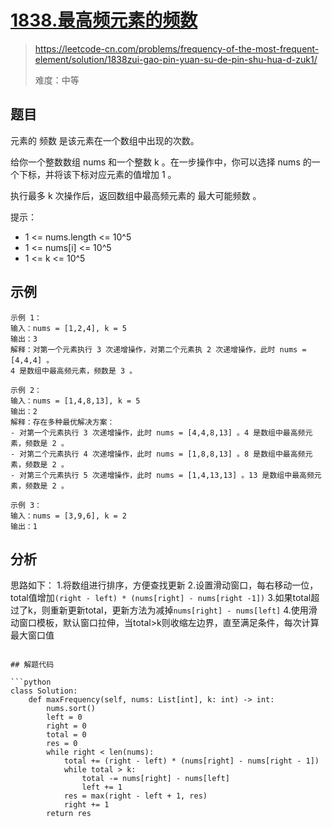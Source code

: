 # [1838.最高频元素的频数](https://leetcode-cn.com/problems/frequency-of-the-most-frequent-element/solution/1838zui-gao-pin-yuan-su-de-pin-shu-hua-d-zuk1/)
> https://leetcode-cn.com/problems/frequency-of-the-most-frequent-element/solution/1838zui-gao-pin-yuan-su-de-pin-shu-hua-d-zuk1/
> 
> 难度：中等

## 题目
元素的 频数 是该元素在一个数组中出现的次数。

给你一个整数数组 nums 和一个整数 k 。在一步操作中，你可以选择 nums 的一个下标，并将该下标对应元素的值增加 1 。

执行最多 k 次操作后，返回数组中最高频元素的 最大可能频数 。

提示：
- 1 <= nums.length <= 10^5
- 1 <= nums[i] <= 10^5
- 1 <= k <= 10^5

## 示例

```
示例 1：
输入：nums = [1,2,4], k = 5
输出：3
解释：对第一个元素执行 3 次递增操作，对第二个元素执 2 次递增操作，此时 nums = [4,4,4] 。
4 是数组中最高频元素，频数是 3 。

示例 2：
输入：nums = [1,4,8,13], k = 5
输出：2
解释：存在多种最优解决方案：
- 对第一个元素执行 3 次递增操作，此时 nums = [4,4,8,13] 。4 是数组中最高频元素，频数是 2 。
- 对第二个元素执行 4 次递增操作，此时 nums = [1,8,8,13] 。8 是数组中最高频元素，频数是 2 。
- 对第三个元素执行 5 次递增操作，此时 nums = [1,4,13,13] 。13 是数组中最高频元素，频数是 2 。

示例 3：
输入：nums = [3,9,6], k = 2
输出：1
```

## 分析
思路如下：
1.将数组进行排序，方便查找更新
2.设置滑动窗口，每右移动一位，total值增加`(right - left) * (nums[right] - nums[right -1])`
3.如果total超过了k，则重新更新total，更新方法为减掉`nums[right] - nums[left]`
4.使用滑动窗口模板，默认窗口拉伸，当total>k则收缩左边界，直至满足条件，每次计算最大窗口值

```

## 解题代码

```python
class Solution:
    def maxFrequency(self, nums: List[int], k: int) -> int:
        nums.sort()
        left = 0
        right = 0
        total = 0
        res = 0
        while right < len(nums):
            total += (right - left) * (nums[right] - nums[right - 1])
            while total > k:
                total -= nums[right] - nums[left]
                left += 1
            res = max(right - left + 1, res)
            right += 1
        return res
```
